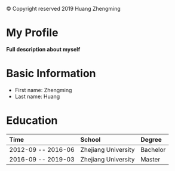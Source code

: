 &copy; Copyright reserved 2019 Huang Zhengming
# My Profile
__Full description about myself__
# Basic Information
* First name: Zhengming
* Last name: Huang
# Education
Time | School | Degree
:----|:----|:----
2012-09 -- 2016-06|	Zhejiang University|	Bachelor
2016-09 -- 2019-03| Zhejiang University|	Master
